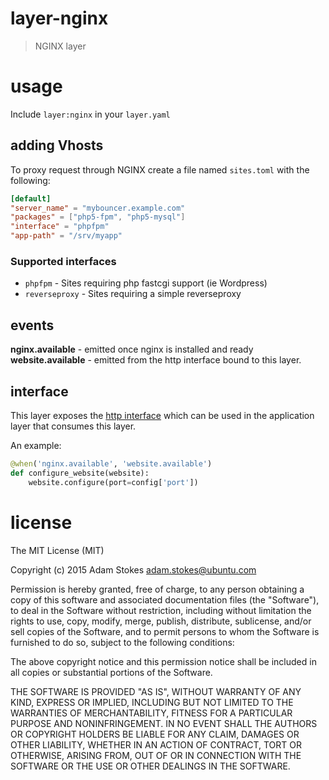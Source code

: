 # layer-nginx
> NGINX layer

# usage

Include `layer:nginx` in your `layer.yaml`

## adding Vhosts

To proxy request through NGINX create a file named `sites.toml` with the following:

```toml
[default]
"server_name" = "mybouncer.example.com"
"packages" = ["php5-fpm", "php5-mysql"]
"interface" = "phpfpm"
"app-path" = "/srv/myapp"
```

### Supported interfaces

* `phpfpm` - Sites requiring php fastcgi support (ie Wordpress)
* `reverseproxy` - Sites requiring a simple reverseproxy

## events

**nginx.available** - emitted once nginx is installed and ready
**website.available** - emitted from the http interface bound to this layer.

## interface

This layer exposes the [http interface](http://interfaces.juju.solutions/interface/http/)
which can be used in the application layer that consumes this layer.

An example:

```python
@when('nginx.available', 'website.available')
def configure_website(website):
    website.configure(port=config['port'])
```

# license

The MIT License (MIT)

Copyright (c) 2015 Adam Stokes <adam.stokes@ubuntu.com>

Permission is hereby granted, free of charge, to any person obtaining a copy
of this software and associated documentation files (the "Software"), to deal
in the Software without restriction, including without limitation the rights
to use, copy, modify, merge, publish, distribute, sublicense, and/or sell
copies of the Software, and to permit persons to whom the Software is
furnished to do so, subject to the following conditions:

The above copyright notice and this permission notice shall be included in
all copies or substantial portions of the Software.

THE SOFTWARE IS PROVIDED "AS IS", WITHOUT WARRANTY OF ANY KIND, EXPRESS OR
IMPLIED, INCLUDING BUT NOT LIMITED TO THE WARRANTIES OF MERCHANTABILITY,
FITNESS FOR A PARTICULAR PURPOSE AND NONINFRINGEMENT. IN NO EVENT SHALL THE
AUTHORS OR COPYRIGHT HOLDERS BE LIABLE FOR ANY CLAIM, DAMAGES OR OTHER
LIABILITY, WHETHER IN AN ACTION OF CONTRACT, TORT OR OTHERWISE, ARISING FROM,
OUT OF OR IN CONNECTION WITH THE SOFTWARE OR THE USE OR OTHER DEALINGS IN
THE SOFTWARE.

